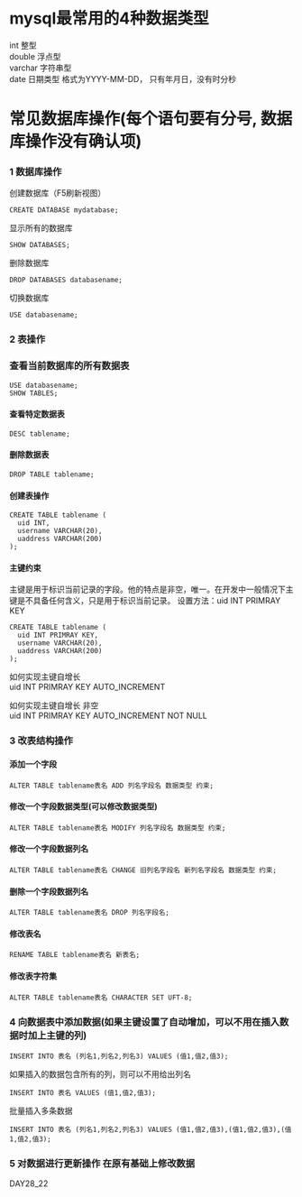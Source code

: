 # mysql最常用的4种数据类型
int 整型  
double 浮点型  
varchar 字符串型  
date 日期类型 格式为YYYY-MM-DD， 只有年月日，没有时分秒  

# 常见数据库操作(每个语句要有分号, 数据库操作没有确认项)
### 1 数据库操作
创建数据库（F5刷新视图）  
```
CREATE DATABASE mydatabase;
```  
显示所有的数据库  
```
SHOW DATABASES;
```
删除数据库  
```
DROP DATABASES databasename;
```
切换数据库  
```
USE databasename;
```

### 2 表操作
### 查看当前数据库的所有数据表
```
USE databasename;
SHOW TABLES;
```

#### 查看特定数据表
```
DESC tablename;
```

#### 删除数据表
```
DROP TABLE tablename;
```

#### 创建表操作  
```
CREATE TABLE tablename (
  uid INT,
  username VARCHAR(20),
  uaddress VARCHAR(200)
);
```
#### 主键约束  
主键是用于标识当前记录的字段。他的特点是非空，唯一。在开发中一般情况下主键是不具备任何含义，只是用于标识当前记录。
设置方法：uid INT PRIMRAY KEY
```
CREATE TABLE tablename (
  uid INT PRIMRAY KEY,
  username VARCHAR(20),
  uaddress VARCHAR(200)
);
```
如何实现主键自增长  
uid INT PRIMRAY KEY AUTO_INCREMENT  

如何实现主键自增长 非空    
uid INT PRIMRAY KEY AUTO_INCREMENT NOT NULL

### 3 改表结构操作 
#### 添加一个字段
```
ALTER TABLE tablename表名 ADD 列名字段名 数据类型 约束; 
```   

#### 修改一个字段数据类型(可以修改数据类型)
```
ALTER TABLE tablename表名 MODIFY 列名字段名 数据类型 约束; 
```   

#### 修改一个字段数据列名
```
ALTER TABLE tablename表名 CHANGE 旧列名字段名 新列名字段名 数据类型 约束; 
``` 

#### 删除一个字段数据列名
```
ALTER TABLE tablename表名 DROP 列名字段名; 
``` 

#### 修改表名
```
RENAME TABLE tablename表名 新表名; 
``` 

#### 修改表字符集
```
ALTER TABLE tablename表名 CHARACTER SET UFT-8; 
``` 

### 4 向数据表中添加数据(如果主键设置了自动增加，可以不用在插入数据时加上主键的列)  
```
INSERT INTO 表名 (列名1,列名2,列名3) VALUES (值1,值2,值3);
```

如果插入的数据包含所有的列，则可以不用给出列名
```
INSERT INTO 表名 VALUES (值1,值2,值3);
```

批量插入多条数据  
```
INSERT INTO 表名 (列名1,列名2,列名3) VALUES (值1,值2,值3),(值1,值2,值3),(值1,值2,值3);
```

### 5 对数据进行更新操作 在原有基础上修改数据
DAY28_22